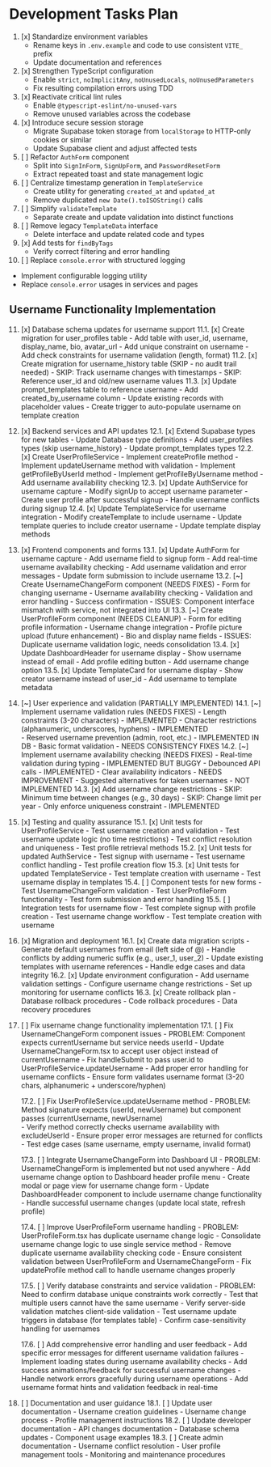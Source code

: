 # Development Tasks Plan

1. [x] Standardize environment variables
   - Rename keys in `.env.example` and code to use consistent `VITE_` prefix
   - Update documentation and references
2. [x] Strengthen TypeScript configuration
   - Enable `strict`, `noImplicitAny`, `noUnusedLocals`, `noUnusedParameters`
   - Fix resulting compilation errors using TDD
3. [x] Reactivate critical lint rules
   - Enable `@typescript-eslint/no-unused-vars`
   - Remove unused variables across the codebase
4. [x] Introduce secure session storage
   - Migrate Supabase token storage from `localStorage` to HTTP-only cookies or similar
   - Update Supabase client and adjust affected tests
5. [ ] Refactor `AuthForm` component
   - Split into `SignInForm`, `SignUpForm`, and `PasswordResetForm`
   - Extract repeated toast and state management logic
6. [ ] Centralize timestamp generation in `TemplateService`
   - Create utility for generating `created_at` and `updated_at`
   - Remove duplicated `new Date().toISOString()` calls
7. [ ] Simplify `validateTemplate`
   - Separate create and update validation into distinct functions
8. [ ] Remove legacy `TemplateData` interface
   - Delete interface and update related code and types
9. [x] Add tests for `findByTags`
   - Verify correct filtering and error handling
10. [ ] Replace `console.error` with structured logging
   - Implement configurable logging utility
   - Replace `console.error` usages in services and pages

## Username Functionality Implementation

11. [x] Database schema updates for username support
    11.1. [x] Create migration for user_profiles table
        - Add table with user_id, username, display_name, bio, avatar_url
        - Add unique constraint on username
        - Add check constraints for username validation (length, format)
    11.2. [x] Create migration for username_history table (SKIP - no audit trail needed)
        - SKIP: Track username changes with timestamps
        - SKIP: Reference user_id and old/new username values
    11.3. [x] Update prompt_templates table to reference username
        - Add created_by_username column
        - Update existing records with placeholder values
        - Create trigger to auto-populate username on template creation

12. [x] Backend services and API updates
    12.1. [x] Extend Supabase types for new tables
        - Update Database type definitions
        - Add user_profiles types (skip username_history)
        - Update prompt_templates types
    12.2. [x] Create UserProfileService
        - Implement createProfile method
        - Implement updateUsername method with validation
        - Implement getProfileByUserId method
        - Implement getProfileByUsername method
        - Add username availability checking
    12.3. [x] Update AuthService for username capture
        - Modify signUp to accept username parameter
        - Create user profile after successful signup
        - Handle username conflicts during signup
    12.4. [x] Update TemplateService for username integration
        - Modify createTemplate to include username
        - Update template queries to include creator username
        - Update template display methods

13. [x] Frontend components and forms
    13.1. [x] Update AuthForm for username capture
        - Add username field to signup form
        - Add real-time username availability checking
        - Add username validation and error messages
        - Update form submission to include username
    13.2. [~] Create UsernameChangeForm component (NEEDS FIXES)
        - Form for changing username
        - Username availability checking
        - Validation and error handling
        - Success confirmation
        - ISSUES: Component interface mismatch with service, not integrated into UI
    13.3. [~] Create UserProfileForm component (NEEDS CLEANUP)
        - Form for editing profile information
        - Username change integration
        - Profile picture upload (future enhancement)
        - Bio and display name fields
        - ISSUES: Duplicate username validation logic, needs consolidation
    13.4. [x] Update DashboardHeader for username display
        - Show username instead of email
        - Add profile editing button
        - Add username change option
    13.5. [x] Update TemplateCard for username display
        - Show creator username instead of user_id
        - Add username to template metadata

14. [~] User experience and validation (PARTIALLY IMPLEMENTED)
    14.1. [~] Implement username validation rules (NEEDS FIXES)
        - Length constraints (3-20 characters) - IMPLEMENTED
        - Character restrictions (alphanumeric, underscores, hyphens) - IMPLEMENTED  
        - Reserved username prevention (admin, root, etc.) - IMPLEMENTED IN DB
        - Basic format validation - NEEDS CONSISTENCY FIXES
    14.2. [~] Implement username availability checking (NEEDS FIXES)
        - Real-time validation during typing - IMPLEMENTED BUT BUGGY
        - Debounced API calls - IMPLEMENTED
        - Clear availability indicators - NEEDS IMPROVEMENT
        - Suggested alternatives for taken usernames - NOT IMPLEMENTED
    14.3. [x] Add username change restrictions
        - SKIP: Minimum time between changes (e.g., 30 days)
        - SKIP: Change limit per year
        - Only enforce uniqueness constraint - IMPLEMENTED

15. [x] Testing and quality assurance
    15.1. [x] Unit tests for UserProfileService
        - Test username creation and validation
        - Test username update logic (no time restrictions)
        - Test conflict resolution and uniqueness
        - Test profile retrieval methods
    15.2. [x] Unit tests for updated AuthService
        - Test signup with username
        - Test username conflict handling
        - Test profile creation flow
    15.3. [x] Unit tests for updated TemplateService
        - Test template creation with username
        - Test username display in templates
    15.4. [ ] Component tests for new forms
        - Test UsernameChangeForm validation
        - Test UserProfileForm functionality
        - Test form submission and error handling
    15.5. [ ] Integration tests for username flow
        - Test complete signup with profile creation
        - Test username change workflow
        - Test template creation with username

16. [x] Migration and deployment
    16.1. [x] Create data migration scripts
        - Generate default usernames from email (left side of @)
        - Handle conflicts by adding numeric suffix (e.g., user_1, user_2)
        - Update existing templates with username references
        - Handle edge cases and data integrity
    16.2. [x] Update environment configuration
        - Add username validation settings
        - Configure username change restrictions
        - Set up monitoring for username conflicts
    16.3. [x] Create rollback plan
        - Database rollback procedures
        - Code rollback procedures
        - Data recovery procedures

17. [ ] Fix username change functionality implementation
    17.1. [ ] Fix UsernameChangeForm component issues
        - PROBLEM: Component expects currentUsername but service needs userId
        - Update UsernameChangeForm.tsx to accept user object instead of currentUsername
        - Fix handleSubmit to pass user.id to UserProfileService.updateUsername
        - Add proper error handling for username conflicts
        - Ensure form validates username format (3-20 chars, alphanumeric + underscore/hyphen)
    
    17.2. [ ] Fix UserProfileService.updateUsername method
        - PROBLEM: Method signature expects (userId, newUsername) but component passes (currentUsername, newUsername)  
        - Verify method correctly checks username availability with excludeUserId
        - Ensure proper error messages are returned for conflicts
        - Test edge cases (same username, empty username, invalid format)
    
    17.3. [ ] Integrate UsernameChangeForm into Dashboard UI
        - PROBLEM: UsernameChangeForm is implemented but not used anywhere
        - Add username change option to Dashboard header profile menu
        - Create modal or page view for username change form
        - Update DashboardHeader component to include username change functionality
        - Handle successful username changes (update local state, refresh profile)
    
    17.4. [ ] Improve UserProfileForm username handling
        - PROBLEM: UserProfileForm.tsx has duplicate username change logic
        - Consolidate username change logic to use single service method
        - Remove duplicate username availability checking code
        - Ensure consistent validation between UserProfileForm and UsernameChangeForm
        - Fix updateProfile method call to handle username changes properly
    
    17.5. [ ] Verify database constraints and service validation
        - PROBLEM: Need to confirm database unique constraints work correctly
        - Test that multiple users cannot have the same username
        - Verify server-side validation matches client-side validation
        - Test username update triggers in database (for templates table)
        - Confirm case-sensitivity handling for usernames
    
    17.6. [ ] Add comprehensive error handling and user feedback
        - Add specific error messages for different username validation failures
        - Implement loading states during username availability checks
        - Add success animations/feedback for successful username changes
        - Handle network errors gracefully during username operations
        - Add username format hints and validation feedback in real-time

18. [ ] Documentation and user guidance
    18.1. [ ] Update user documentation
        - Username creation guidelines
        - Username change process
        - Profile management instructions
    18.2. [ ] Update developer documentation
        - API changes documentation
        - Database schema updates
        - Component usage examples
    18.3. [ ] Create admin documentation
        - Username conflict resolution
        - User profile management tools
        - Monitoring and maintenance procedures

